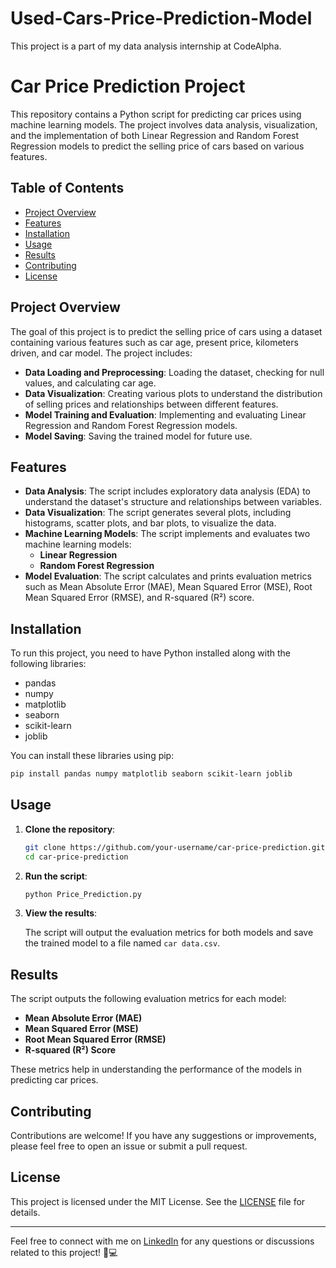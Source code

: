# Used-Cars-Price-Prediction-Model
This project is a part of my data analysis internship at CodeAlpha.
# Car Price Prediction Project

This repository contains a Python script for predicting car prices using machine learning models. The project involves data analysis, visualization, and the implementation of both Linear Regression and Random Forest Regression models to predict the selling price of cars based on various features.

## Table of Contents
- [Project Overview](#project-overview)
- [Features](#features)
- [Installation](#installation)
- [Usage](#usage)
- [Results](#results)
- [Contributing](#contributing)
- [License](#license)

## Project Overview

The goal of this project is to predict the selling price of cars using a dataset containing various features such as car age, present price, kilometers driven, and car model. The project includes:

- **Data Loading and Preprocessing**: Loading the dataset, checking for null values, and calculating car age.
- **Data Visualization**: Creating various plots to understand the distribution of selling prices and relationships between different features.
- **Model Training and Evaluation**: Implementing and evaluating Linear Regression and Random Forest Regression models.
- **Model Saving**: Saving the trained model for future use.

## Features

- **Data Analysis**: The script includes exploratory data analysis (EDA) to understand the dataset's structure and relationships between variables.
- **Data Visualization**: The script generates several plots, including histograms, scatter plots, and bar plots, to visualize the data.
- **Machine Learning Models**: The script implements and evaluates two machine learning models:
  - **Linear Regression**
  - **Random Forest Regression**
- **Model Evaluation**: The script calculates and prints evaluation metrics such as Mean Absolute Error (MAE), Mean Squared Error (MSE), Root Mean Squared Error (RMSE), and R-squared (R²) score.

## Installation

To run this project, you need to have Python installed along with the following libraries:

- pandas
- numpy
- matplotlib
- seaborn
- scikit-learn
- joblib

You can install these libraries using pip:

```bash
pip install pandas numpy matplotlib seaborn scikit-learn joblib
```

## Usage

1. **Clone the repository**:

   ```bash
   git clone https://github.com/your-username/car-price-prediction.git
   cd car-price-prediction
   ```

2. **Run the script**:

   ```bash
   python Price_Prediction.py
   ```

3. **View the results**:

   The script will output the evaluation metrics for both models and save the trained model to a file named `car data.csv`.

## Results

The script outputs the following evaluation metrics for each model:

- **Mean Absolute Error (MAE)**
- **Mean Squared Error (MSE)**
- **Root Mean Squared Error (RMSE)**
- **R-squared (R²) Score**

These metrics help in understanding the performance of the models in predicting car prices.

## Contributing

Contributions are welcome! If you have any suggestions or improvements, please feel free to open an issue or submit a pull request.

## License

This project is licensed under the MIT License. See the [LICENSE](LICENSE) file for details.

---

Feel free to connect with me on [LinkedIn](https://www.linkedin.com/in/your-profile/) for any questions or discussions related to this project! 🚗💻
